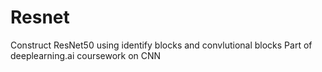 # Resnet

Construct ResNet50 using identify blocks and convlutional blocks
Part of deeplearning.ai coursework on CNN
